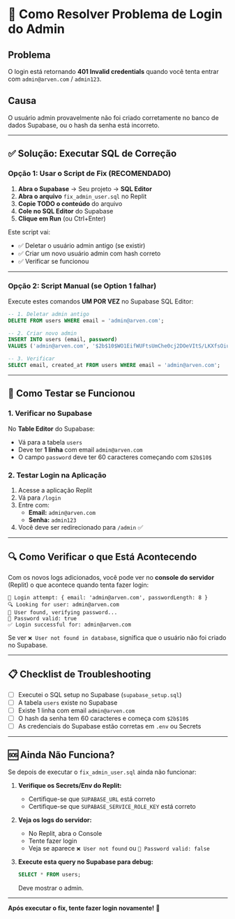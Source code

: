 # 🔧 Como Resolver Problema de Login do Admin

## Problema
O login está retornando **401 Invalid credentials** quando você tenta entrar com `admin@arven.com` / `admin123`.

## Causa
O usuário admin provavelmente não foi criado corretamente no banco de dados Supabase, ou o hash da senha está incorreto.

---

## ✅ Solução: Executar SQL de Correção

### Opção 1: Usar o Script de Fix (RECOMENDADO)

1. **Abra o Supabase** → Seu projeto → **SQL Editor**
2. **Abra o arquivo** `fix_admin_user.sql` no Replit
3. **Copie TODO o conteúdo** do arquivo
4. **Cole no SQL Editor** do Supabase
5. **Clique em Run** (ou Ctrl+Enter)

Este script vai:
- ✅ Deletar o usuário admin antigo (se existir)
- ✅ Criar um novo usuário admin com hash correto
- ✅ Verificar se funcionou

---

### Opção 2: Script Manual (se Option 1 falhar)

Execute estes comandos **UM POR VEZ** no Supabase SQL Editor:

```sql
-- 1. Deletar admin antigo
DELETE FROM users WHERE email = 'admin@arven.com';
```

```sql
-- 2. Criar novo admin
INSERT INTO users (email, password) 
VALUES ('admin@arven.com', '$2b$10$WO1EifWUFtsUmChe0cj2DOeVItS/LKXfsOiu9/ate62eMbMmkNd8S');
```

```sql
-- 3. Verificar
SELECT email, created_at FROM users WHERE email = 'admin@arven.com';
```

---

## 🧪 Como Testar se Funcionou

### 1. Verificar no Supabase
No **Table Editor** do Supabase:
- Vá para a tabela `users`
- Deve ter **1 linha** com email `admin@arven.com`
- O campo `password` deve ter 60 caracteres começando com `$2b$10$`

### 2. Testar Login na Aplicação
1. Acesse a aplicação Replit
2. Vá para `/login`
3. Entre com:
   - **Email:** `admin@arven.com`
   - **Senha:** `admin123`
4. Você deve ser redirecionado para `/admin` ✅

---

## 🔍 Como Verificar o que Está Acontecendo

Com os novos logs adicionados, você pode ver no **console do servidor** (Replit) o que acontece quando tenta fazer login:

```
🔐 Login attempt: { email: 'admin@arven.com', passwordLength: 8 }
🔍 Looking for user: admin@arven.com
👤 User found, verifying password...
🔑 Password valid: true
✅ Login successful for: admin@arven.com
```

Se ver `❌ User not found in database`, significa que o usuário não foi criado no Supabase.

---

## 📋 Checklist de Troubleshooting

- [ ] Executei o SQL setup no Supabase (`supabase_setup.sql`)
- [ ] A tabela `users` existe no Supabase
- [ ] Existe 1 linha com email `admin@arven.com`
- [ ] O hash da senha tem 60 caracteres e começa com `$2b$10$`
- [ ] As credenciais do Supabase estão corretas em `.env` ou Secrets

---

## 🆘 Ainda Não Funciona?

Se depois de executar o `fix_admin_user.sql` ainda não funcionar:

1. **Verifique os Secrets/Env do Replit:**
   - Certifique-se que `SUPABASE_URL` está correto
   - Certifique-se que `SUPABASE_SERVICE_ROLE_KEY` está correto

2. **Veja os logs do servidor:**
   - No Replit, abra o Console
   - Tente fazer login
   - Veja se aparece `❌ User not found` ou `🔑 Password valid: false`

3. **Execute esta query no Supabase para debug:**
   ```sql
   SELECT * FROM users;
   ```
   Deve mostrar o admin.

---

**Após executar o fix, tente fazer login novamente!** 🚀
